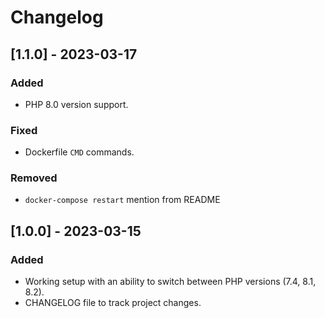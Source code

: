 # Changelog

## [1.1.0] - 2023-03-17

### Added

-   PHP 8.0 version support.

### Fixed

-   Dockerfile `CMD` commands.

### Removed

-   `docker-compose restart` mention from README

## [1.0.0] - 2023-03-15

### Added

-   Working setup with an ability to switch between PHP versions (7.4, 8.1, 8.2).
-   CHANGELOG file to track project changes.
